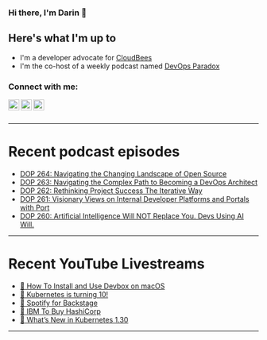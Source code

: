 ### Hi there, I'm Darin 👋

## Here's what I'm up to
- I'm a developer advocate for [CloudBees][cloudbees-website]
- I'm the co-host of a weekly podcast named [DevOps Paradox][dop-website]

### Connect with me:

[<img align="left" alt="darinpope | Twitter" width="22px" src="https://cdn.jsdelivr.net/npm/simple-icons@v3/icons/twitter.svg" />][twitter]
[<img align="left" alt="darinpope | LinkedIn" width="22px" src="https://cdn.jsdelivr.net/npm/simple-icons@v3/icons/linkedin.svg" />][linkedin]
[<img align="left" alt="darinpope | Instagram" width="22px" src="https://cdn.jsdelivr.net/npm/simple-icons@v3/icons/instagram.svg" />][instagram]

<br />
<br />

---

# Recent podcast episodes
<!-- BLOG-POST-LIST:START -->
- [DOP 264: Navigating the Changing Landscape of Open Source](https://www.devopsparadox.com/episodes/navigating-the-changing-landscape-of-open-source-264/)
- [DOP 263: Navigating the Complex Path to Becoming a DevOps Architect](https://www.devopsparadox.com/episodes/navigating-the-complex-path-to-becoming-a-devops-architect-263/)
- [DOP 262: Rethinking Project Success The Iterative Way](https://www.devopsparadox.com/episodes/rethinking-project-success-the-iterative-way-262/)
- [DOP 261: Visionary Views on Internal Developer Platforms and Portals with Port](https://www.devopsparadox.com/episodes/visionary-views-on-internal-developer-platforms-and-portals-with-port-261/)
- [DOP 260: Artificial Intelligence Will NOT Replace You. Devs Using AI Will.](https://www.devopsparadox.com/episodes/artificial-intelligence-will-not-replace-you-devs-using-ai-will-260/)
<!-- BLOG-POST-LIST:END -->

---

# Recent YouTube Livestreams
<!-- YOUTUBE:START -->
- [🔴 How To Install and Use Devbox on macOS](https://www.youtube.com/watch?v=SCWw0J_8fdk)
- [🔴 Kubernetes is turning 10!](https://www.youtube.com/watch?v=6MRL6K9DSb0)
- [🔴 Spotify for Backstage](https://www.youtube.com/watch?v=TGw6fY_QyUw)
- [🔴 IBM To Buy HashiCorp](https://www.youtube.com/watch?v=Gshp-7cOZeI)
- [🔴 What’s New in Kubernetes 1.30](https://www.youtube.com/watch?v=chhPLrbDG-c)
<!-- YOUTUBE:END -->

---


[website]: https://www.darinpope.com/
[twitter]: https://twitter.com/darinpope
[youtube]: https://youtube.com/darinpope
[instagram]: https://instagram.com/darinpope
[linkedin]: https://linkedin.com/in/darinpope
[cloudbees-website]: https://www.cloudbees.com/
[dop-website]: https://www.devopsparadox.com/

<!--
**darinpope/darinpope** is a ✨ _special_ ✨ repository because its `README.md` (this file) appears on your GitHub profile.

Here are some ideas to get you started:

- 🔭 I’m currently working on ...
- 🌱 I’m currently learning ...
- 👯 I’m looking to collaborate on ...
- 🤔 I’m looking for help with ...
- 💬 Ask me about ...
- 📫 How to reach me: ...
- 😄 Pronouns: ...
- ⚡ Fun fact: ...
-->
